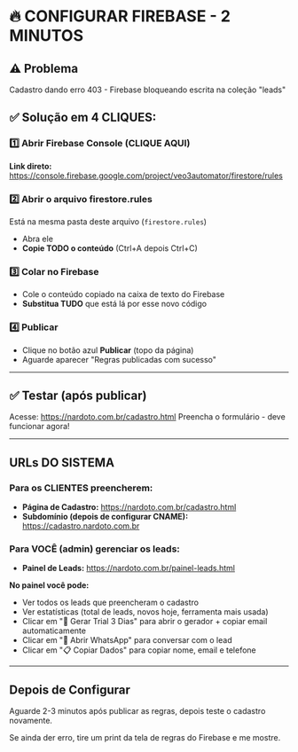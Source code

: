 # 🔥 CONFIGURAR FIREBASE - 2 MINUTOS

## ⚠️ Problema
Cadastro dando erro 403 - Firebase bloqueando escrita na coleção "leads"

## ✅ Solução em 4 CLIQUES:

### 1️⃣ Abrir Firebase Console (CLIQUE AQUI)
**Link direto:** https://console.firebase.google.com/project/veo3automator/firestore/rules

### 2️⃣ Abrir o arquivo firestore.rules
Está na mesma pasta deste arquivo (`firestore.rules`)
- Abra ele
- **Copie TODO o conteúdo** (Ctrl+A depois Ctrl+C)

### 3️⃣ Colar no Firebase
- Cole o conteúdo copiado na caixa de texto do Firebase
- **Substitua TUDO** que está lá por esse novo código

### 4️⃣ Publicar
- Clique no botão azul **Publicar** (topo da página)
- Aguarde aparecer "Regras publicadas com sucesso"

---

## ✅ Testar (após publicar)
Acesse: https://nardoto.com.br/cadastro.html
Preencha o formulário - deve funcionar agora!

---

## URLs DO SISTEMA

### Para os CLIENTES preencherem:
- **Página de Cadastro:** https://nardoto.com.br/cadastro.html
- **Subdomínio (depois de configurar CNAME):** https://cadastro.nardoto.com.br

### Para VOCÊ (admin) gerenciar os leads:
- **Painel de Leads:** https://nardoto.com.br/painel-leads.html

**No painel você pode:**
- Ver todos os leads que preencheram o cadastro
- Ver estatísticas (total de leads, novos hoje, ferramenta mais usada)
- Clicar em "🔑 Gerar Trial 3 Dias" para abrir o gerador + copiar email automaticamente
- Clicar em "💬 Abrir WhatsApp" para conversar com o lead
- Clicar em "📋 Copiar Dados" para copiar nome, email e telefone

---

## Depois de Configurar

Aguarde 2-3 minutos após publicar as regras, depois teste o cadastro novamente.

Se ainda der erro, tire um print da tela de regras do Firebase e me mostre.
